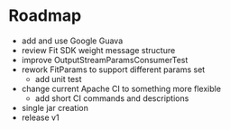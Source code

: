 Roadmap
=======

* add and use Google Guava
* review Fit SDK weight message structure
* improve OutputStreamParamsConsumerTest
* rework FitParams to support different params set
    * add unit test
* change current Apache CI to something more flexible
    * add short CI commands and descriptions
* single jar creation  
* release v1 